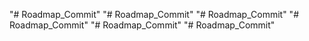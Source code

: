 "# Roadmap_Commit" 
"# Roadmap_Commit" 
"# Roadmap_Commit" 
"# Roadmap_Commit" 
"# Roadmap_Commit" 
"# Roadmap_Commit" 
